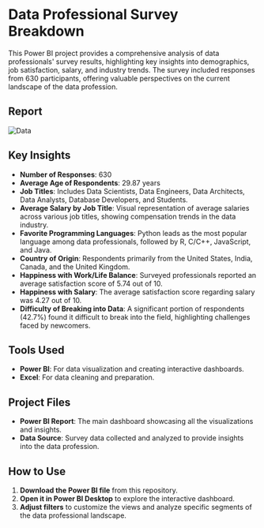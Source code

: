 # Data Professional Survey Breakdown

This Power BI project provides a comprehensive analysis of data professionals' survey results, highlighting key insights into demographics, job satisfaction, salary, and industry trends. The survey included responses from 630 participants, offering valuable perspectives on the current landscape of the data profession.

## Report

![Data](https://github.com/user-attachments/assets/a274858a-3601-4c63-9c5b-ac6dc905ba9b)

## Key Insights

- **Number of Responses**: 630
- **Average Age of Respondents**: 29.87 years
- **Job Titles**: Includes Data Scientists, Data Engineers, Data Architects, Data Analysts, Database Developers, and Students.
- **Average Salary by Job Title**: Visual representation of average salaries across various job titles, showing compensation trends in the data industry.
- **Favorite Programming Languages**: Python leads as the most popular language among data professionals, followed by R, C/C++, JavaScript, and Java.
- **Country of Origin**: Respondents primarily from the United States, India, Canada, and the United Kingdom.
- **Happiness with Work/Life Balance**: Surveyed professionals reported an average satisfaction score of 5.74 out of 10.
- **Happiness with Salary**: The average satisfaction score regarding salary was 4.27 out of 10.
- **Difficulty of Breaking into Data**: A significant portion of respondents (42.7%) found it difficult to break into the field, highlighting challenges faced by newcomers.

## Tools Used

- **Power BI**: For data visualization and creating interactive dashboards.
- **Excel**: For data cleaning and preparation.

## Project Files

- **Power BI Report**: The main dashboard showcasing all the visualizations and insights.
- **Data Source**: Survey data collected and analyzed to provide insights into the data profession.

## How to Use

1. **Download the Power BI file** from this repository.
2. **Open it in Power BI Desktop** to explore the interactive dashboard.
3. **Adjust filters** to customize the views and analyze specific segments of the data professional landscape.
